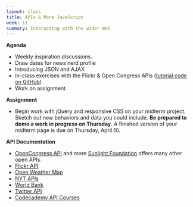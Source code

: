 ```yaml
---
layout: class
title: APIs & More JavaScript 
week: 11
summary: Interacting with the wider Web
---
```


**Agenda**

* Weekly inspiration discussions.
* Draw dates for news nerd profile
* Introducing JSON and AJAX
* In-class exercises with the Flickr & Open Congress APIs ([tutorial code on GitHub](https://github.com/tysone/2014-columbia-projects/tree/gh-pages/Tyson/json-examples))
* Work on assignment

**Assignment**

* Begin work with jQuery and responsive CSS on your midterm project. Sketch out new behaviors and data you could include. <b>Be prepared to demo a work in progress on Thursday.</b> A finished version of your midterm page is due on Thursday, April 10.

**API Documentation**

* [OpenCongress API](http://www.opencongress.org/api) and more  [Sunlight Foundation](http://sunlightfoundation.com/api/) offers many other open APIs.
* [Flickr API](https://www.flickr.com/services/api/)
* [Open Weather Map](http://openweathermap.org/API)
* [NYT APIs](http://developer.nytimes.com/docs)
* [World Bank](http://data.worldbank.org/developers)
* [Twitter API](https://dev.twitter.com/docs/api/1.1)
* [Codecademy API Courses](http://www.codecademy.com/tracks/apis)